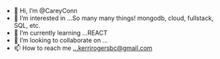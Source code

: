 - 👋 Hi, I’m @CareyConn
- 👀 I’m interested in ...So many many things! mongodb, cloud, fullstack, SQL, etc.
- 🌱 I’m currently learning ...REACT
- 💞️ I’m looking to collaborate on ...
- 📫 How to reach me ...kerrirogersbc@gmail.com

<!---
CareyConn/CareyConn is a ✨ special ✨ repository because its `README.md` (this file) appears on your GitHub profile.
You can click the Preview link to take a look at your changes.
--->

